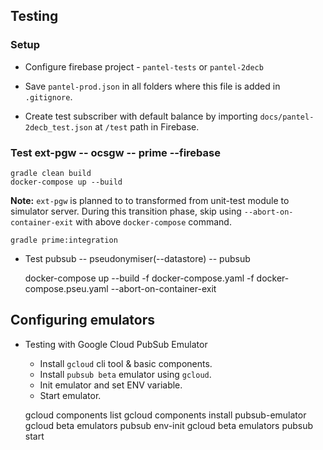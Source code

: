 ## Testing

### Setup

 * Configure firebase project - `pantel-tests` or `pantel-2decb`
 
 * Save `pantel-prod.json` in all folders where this file is added in `.gitignore`.
 
 * Create test subscriber with default balance by importing `docs/pantel-2decb_test.json` 
   at `/test` path in Firebase.
  

### Test ext-pgw -- ocsgw -- prime --firebase

    
    gradle clean build  
    docker-compose up --build

**Note:** `ext-pgw` is planned to to transformed from unit-test module to simulator server.
During this transition phase, skip using `--abort-on-container-exit` with above `docker-compose` command.

    gradle prime:integration
 
 * Test pubsub -- pseudonymiser(--datastore) -- pubsub
 
    docker-compose up --build -f docker-compose.yaml -f docker-compose.pseu.yaml --abort-on-container-exit

## Configuring emulators

 * Testing with Google Cloud PubSub Emulator
 
    * Install `gcloud` cli tool & basic components.
    * Install `pubsub beta` emulator using `gcloud`.
    * Init emulator and set ENV variable.
    * Start emulator.
    
    
    gcloud components list
    gcloud components install pubsub-emulator
    gcloud beta emulators pubsub env-init
    gcloud beta emulators pubsub start


